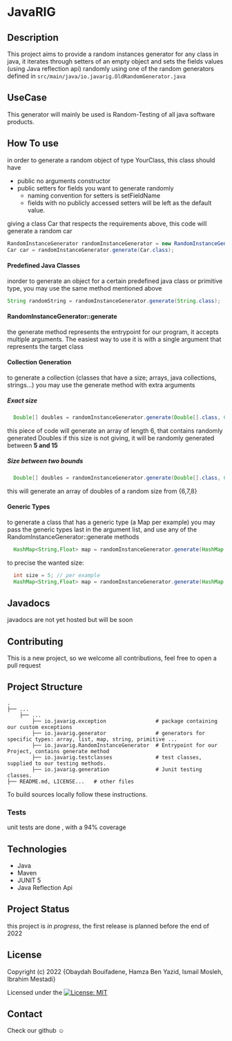 # JavaRIG

Description
------------
This project aims to provide a random instances generator for any class in java,
it iterates through setters of an empty object and sets the fields values (using Java reflection api) 
randomly using one of the random generators defined in ``src/main/java/io.javarig.OldRandomGenerator.java``



UseCase
------------
This generator will mainly be used is Random-Testing of all java software products.

How To use
------------
in order to generate a random object of type YourClass, this class should have 
* public no arguments constructor
* public setters for fields you want to generate randomly 
    - naming convention for setters is setFieldName
    - fields with no publicly accessed setters will be left as the default value.

giving a class Car that respects the requirements above, this code will generate a random car
```java
RandomInstanceGenerator randomInstanceGenerator = new RandomInstanceGenerator();
Car car = randomInstanceGenerator.generate(Car.class);
```
#### Predefined Java Classes
inorder to generate an object for a certain predefined java class or primitive type, 
you may use the same method mentioned above
```java
String randomString = randomInstanceGenerator.generate(String.class);
```
#### RandomInstanceGenerator::generate
the generate method represents the entrypoint for our program, it accepts multiple arguments.
The easiest way to use it is with a single argument that represents the target class
#### Collection Generation
to generate a collection (classes that have a size; arrays, java collections, strings...)
you may use the generate method with extra arguments
##### Exact size
```java
  Double[] doubles = randomInstanceGenerator.generate(Double[].class, 6);
```
this piece of code will generate an array of length 6, that contains randomly generated Doubles
if this size is not giving, it will be randomly generated between **5 and 15**
##### Size between two bounds
```java
  Double[] doubles = randomInstanceGenerator.generate(Double[].class, 6,9);
```
this will generate an array of doubles of a random size from {6,7,8}

#### Generic Types
to generate a class that has a generic type (a Map per example) you may 
pass the generic types last in the argument list, and use any of the 
RandomInstanceGenerator::generate methods
```java
  HashMap<String,Float> map = randomInstanceGenerator.generate(HashMap.class , String.class , Float.class);
```
to precise the wanted size:
```java
  int size = 5; // per example
  HashMap<String,Float> map = randomInstanceGenerator.generate(HashMap.class , String.class ,size, Float.class);
```


Javadocs
------------
javadocs are not yet hosted but will be soon


Contributing
------------
This is a new project, so we welcome all contributions, feel free to open a pull request

Project Structure
--------

    .
    ├── ...
        ├── ...    
            ├── io.javarig.exception                # package containing our custom exceptions
            ├── io.javarig.generator                # generators for specific types: array, list, map, string, primitive ...
            ├── io.javarig.RandomInstanceGenerator  # Entrypoint for our Project, contains generate method
            ├── io.javarig.testclasses              # test classes, supplied to our testing methods.
            ├── io.javarig.generation               # Junit testing classes.
    ├── README.md, LICENSE...   # other files

To build sources locally follow these instructions.

### Tests

unit tests are done , with a 94% coverage

Technologies
--------

* Java
* Maven
* JUNIT 5
* Java Reflection Api

Project Status
-------
this project is _in progress_, the first release is planned before the end of 2022

License
-------

Copyright (c) 2022 {Obaydah Bouifadene, Hamza Ben Yazid, Ismail Mosleh, Ibrahim Mestadi}

Licensed under
the [![License: MIT](https://img.shields.io/badge/License-MIT-yellow.svg)](https://opensource.org/licenses/MIT)

Contact
-------
Check our github ☺
